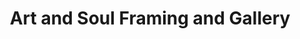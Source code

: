 ---
title: "Art and Soul Framing and Gallery"
url: /lloydminster/art-and-soul-framing-and-gallery/
shop: frame
---